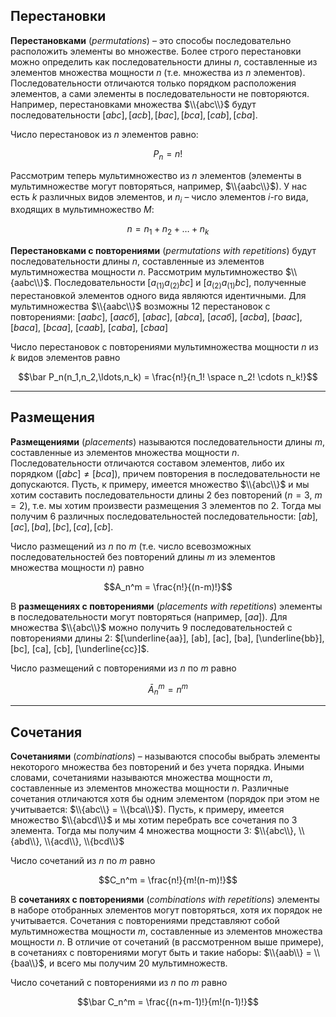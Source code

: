 ## Перестановки
**Перестановками** (*permutations*) – это способы последовательно расположить элементы во множестве. Более строго перестановки можно определить как последовательности длины $n$, составленные из элементов множества мощности $n$ (т.е. множества из $n$ элементов). Последовательности отличаются только порядком расположения элементов, а сами элементы в последовательности не повторяются. Например, перестановками множества $\\{abc\\}$ будут последовательности $[abc], [acb], [bac], [bca], [cab], [cba]$.

Число перестановок из $n$ элементов равно:

$$P_n = n!$$

Рассмотрим теперь мультимножество из $n$ элементов (элементы в мультимножестве могут повторяться, например, $\\{aabc\\}$). У нас есть $k$ различных видов элементов, и $n_i$ – число элементов $i$-го вида, входящих в мультимножество $M$:

$$n=n_1+n_2+\dots+n_k$$

**Перестановками с повторениями** (*permutations with repetitions*) будут последовательности длины $n$, составленные из элементов мультимножества мощности $n$. Рассмотрим мультимножество $\\{aabc\\}$. Последовательности $[a_{(1)}a_{(2)}bc]$ и $[a_{(2)} a_{(1)} b c]$, полученные перестановкой элементов одного вида являются идентичными. Для мультимножества $\\{aabc\\}$ возможны 12 перестановок с повторениями: $[aabс]$, $[aacб]$, $[abaс]$, $[abca]$, $[acaб]$, $[acba]$, $[baac]$, $[baca]$, $[bcaa]$, $[caab]$, $[caba]$, $[cbaa]$

Число перестановок с повторениями мультимножества мощности $n$ из $k$ видов элементов равно


$$\bar P_n(n_1,n_2,\ldots,n_k) = \frac{n!}{n_1! \space n_2! \cdots n_k!}$$

---
## Размещения
**Размещениями** (*placements*) называются последовательности длины $m$, составленные из элементов множества мощности $n$. Последовательности отличаются составом элементов, либо их порядком ($[abc] \neq [bca]$), причем повторения в последовательности не допускаются. Пусть, к примеру, имеется множество $\\{abc\\}$ и мы хотим составить последовательности длины 2 без повторений ($n=3$, $m=2$), т.е. мы хотим произвести размещения 3 элементов по 2. Тогда мы получим 6 различных последовательностей последовательности: $[ab], [ac], [ba], [bc], [ca], [cb]$.

Число размещений из $n$ по $m$ (т.е. число всевозможных последовательностей без повторений длины $m$ из элементов множества мощности $n$) равно

$$A_n^m = \frac{n!}{(n-m)!}$$

В **размещениях с повторениями** (*placements with repetitions*) элементы в последовательности могут повторяться (например, $[aa]$). Для множества $\\{abc\\}$ можно получить 9 последовательностей с повторениями длины 2: $[\underline{aa}], [ab], [ac], [ba], [\underline{bb}], [bc], [ca], [cb], [\underline{cc}]$.

Число размещений с повторениями из $n$ по $m$ равно

$$\bar A_n^m = n^m$$

---
## Сочетания
**Сочетаниями** (*combinations*) – называются способы выбрать элементы некоторого множества без повторений и без учета порядка. Иными словами, сочетаниями называются  множества мощности $m$, составленные из элементов множества мощности $n$. Различные сочетания отличаются хотя бы одним элементом (порядок при этом не учитывается: $\\{abc\\} = \\{bca\\}$). Пусть, к примеру, имеется множество $\\{abcd\\}$ и мы хотим перебрать все сочетания по 3 элемента. Тогда мы получим 4 множества мощности 3: $\\{abc\\}, \\{abd\\}, \\{acd\\}, \\{bcd\\}$

Число сочетаний из $n$ по $m$ равно

$$C_n^m = \frac{n!}{m!(n-m)!}$$

В **сочетаниях с повторениями** (*combinations with repetitions*) элементы в наборе отобранных элементов могут повторяться, хотя их порядок не учитывается. Сочетания с повторениями представляют собой мультимножества мощности $m$, составленные из элементов множества мощности $n$. В отличие от сочетаний (в рассмотренном выше примере), в сочетаниях с повторениями могут быть и такие наборы: $\\{aab\\} = \\{baa\\}$, и всего мы получим 20 мультимножеств. 

Число сочетаний с повторениями из $n$ по $m$ равно

$$\bar C_n^m = \frac{(n+m-1)!}{m!(n-1)!}$$
